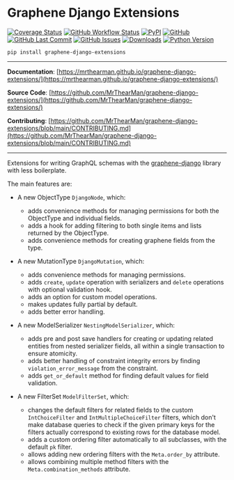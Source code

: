# Graphene Django Extensions

[![Coverage Status][coverage-badge]][coverage]
[![GitHub Workflow Status][status-badge]][status]
[![PyPI][pypi-badge]][pypi]
[![GitHub][licence-badge]][licence]
[![GitHub Last Commit][repo-badge]][repo]
[![GitHub Issues][issues-badge]][issues]
[![Downloads][downloads-badge]][pypi]
[![Python Version][version-badge]][pypi]

```shell
pip install graphene-django-extensions
```

---

**Documentation**: [https://mrthearman.github.io/graphene-django-extensions/](https://mrthearman.github.io/graphene-django-extensions/)

**Source Code**: [https://github.com/MrThearMan/graphene-django-extensions/](https://github.com/MrThearMan/graphene-django-extensions/)

**Contributing**: [https://github.com/MrThearMan/graphene-django-extensions/blob/main/CONTRIBUTING.md](https://github.com/MrThearMan/graphene-django-extensions/blob/main/CONTRIBUTING.md)

---

Extensions for writing GraphQL schemas with the [graphene-django] library with less boilerplate.

The main features are:

- A new ObjectType `DjangoNode`, which:
  - adds convenience methods for managing permissions for both the ObjectType and individual fields.
  - adds a hook for adding filtering to both single items and lists returned by the ObjectType.
  - adds convenience methods for creating graphene fields from the type.

- A new MutationType `DjangoMutation`, which:
  - adds convenience methods for managing permissions.
  - adds `create`, `update` operation with serializers and `delete` operations with optional validation hook.
  - adds an option for custom model operations.
  - makes updates fully partial by default.
  - adds better error handling.

- A new ModelSerializer `NestingModelSerializer`, which:
  - adds pre and post save handlers for creating or updating related entities from nested serializer fields,
    all within a single transaction to ensure atomicity.
  - adds better handling of constraint integrity errors by finding `violation_error_message` from the constraint.
  - adds `get_or_default` method for finding default values for field validation.

- A new FilterSet `ModelFilterSet`, which:
  - changes the default filters for related fields to the custom `IntChoiceFilter` and `IntMultipleChoiceFilter`
    filters, which don't make database queries to check if the given primary keys for the filters actually
    correspond to existing rows for the database model.
  - adds a custom ordering filter automatically to all subclasses, with the default `pk` filter.
  - allows adding new ordering filters with the `Meta.order_by` attribute.
  - allows combining multiple method filters with the `Meta.combination_methods` attribute.


[coverage-badge]: https://coveralls.io/repos/github/MrThearMan/graphene-django-extensions/badge.svg?branch=main
[status-badge]: https://img.shields.io/github/actions/workflow/status/MrThearMan/graphene-django-extensions/test.yml?branch=main
[pypi-badge]: https://img.shields.io/pypi/v/graphene-django-extensions
[licence-badge]: https://img.shields.io/github/license/MrThearMan/graphene-django-extensions
[repo-badge]: https://img.shields.io/github/last-commit/MrThearMan/graphene-django-extensions
[issues-badge]: https://img.shields.io/github/issues-raw/MrThearMan/graphene-django-extensions
[version-badge]: https://img.shields.io/pypi/pyversions/graphene-django-extensions
[downloads-badge]: https://img.shields.io/pypi/dm/graphene-django-extensions

[coverage]: https://coveralls.io/github/MrThearMan/graphene-django-extensions?branch=main
[status]: https://github.com/MrThearMan/graphene-django-extensions/actions/workflows/test.yml
[pypi]: https://pypi.org/project/graphene-django-extensions
[licence]: https://github.com/MrThearMan/graphene-django-extensions/blob/main/LICENSE
[repo]: https://github.com/MrThearMan/graphene-django-extensions/commits/main
[issues]: https://github.com/MrThearMan/graphene-django-extensions/issues

[graphene-django]: https://github.com/graphql-python/graphene-django
